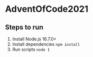 # AdventOfCode2021

## Steps to run

1. Install Node.js 16.7.0+
2. Install dependencies `npm install`
3. Run scripts `node 1`
